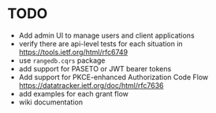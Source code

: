 # TODO

- Add admin UI to manage users and client applications
- verify there are api-level tests for each situation in https://tools.ietf.org/html/rfc6749
- use `rangedb.cqrs` package
- add support for PASETO or JWT bearer tokens
- Add support for PKCE-enhanced Authorization Code Flow https://datatracker.ietf.org/doc/html/rfc7636
- add examples for each grant flow
- wiki documentation
